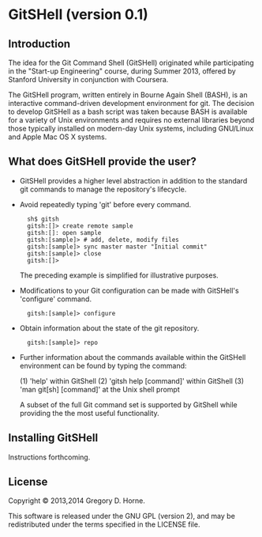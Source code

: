#							GitSHell (version 0.1)


## Introduction

The idea for the Git Command Shell (GitSHell) originated while participating in the
"Start-up Engineering" course, during Summer 2013, offered by Stanford University
in conjunction with Coursera.

The GitSHell program, written entirely in Bourne Again Shell (BASH), is an interactive command-driven
development environment for git. The decision to develop GitSHell as a bash script was taken because
BASH is available for a variety of Unix environments and requires no external libraries beyond those
typically installed on modern-day Unix systems, including GNU/Linux and Apple Mac OS X systems.

## What does GitSHell provide the user?

* GitSHell provides a higher level abstraction in addition to the standard git
  commands to manage the repository's lifecycle.

* Avoid repeatedly typing 'git' before every command.

        sh$ gitsh
        gitsh:[]> create remote sample
        gitsh:[]: open sample
        gitsh:[sample]> # add, delete, modify files
        gitsh:[sample]> sync master master "Initial commit"
        gitsh:[sample]> close
        gitsh:[]>

  The preceding example is simplified for illustrative purposes.

* Modifications to your Git configuration can be made with GitSHell's
  'configure' command.

		gitsh:[sample]> configure

* Obtain information about the state of the git repository.

		gitsh:[sample]> repo

* Further information about the commands available within the GitSHell
  environment can be found by typing the command:

  (1) 'help' within GitShell
  (2) 'gitsh help [command]' within GitShell
  (3) 'man git[sh] [command]' at the Unix shell prompt

  A subset of the full Git command set is supported by GitShell while 
  providing the the most useful functionality.

## Installing GitSHell

Instructions forthcoming.

## License

Copyright © 2013,2014 Gregory D. Horne.

This software is released under the GNU GPL (version 2),
and may be redistributed under the terms specified in the
LICENSE file.
